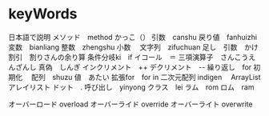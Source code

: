 # keyWords
日本語で説明
メソッド　method
かっこ（）
引数　canshu
戻り値　fanhuizhi
変数　bianliang
整数　zhengshu
小数　
文字列　zifuchuan
足し　引数　かけ　割引　割りさんの余り算
条件分岐ki　if
イコール　＝
三項演算子　さんこうえんざんし
真偽　しんぎ
インクリメント　++
デクリメント　--
繰り返し　for
初期化　
配列　shuzu
値　あたい
拡張for　for in
二次元配列 indigen　
ArrayList　アレイリスト
ドット　.
呼び出し　yinyong
クラス　lei
ラム　rom
ロム　ram


オーバーロード overload
オーバーライド override
オーバーライト overwrite
